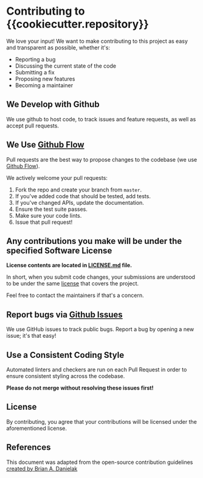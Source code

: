 # Contributing to {{cookiecutter.repository}}

We love your input! We want to make contributing to this project
as easy and transparent as possible, whether it's:

- Reporting a bug
- Discussing the current state of the code
- Submitting a fix
- Proposing new features
- Becoming a maintainer

## We Develop with Github

We use github to host code, to track issues and feature requests, as well
as accept pull requests.

## We Use [Github Flow](https://guides.github.com/introduction/flow/index.html)

Pull requests are the best way to propose changes to the codebase
(we use [Github Flow](https://guides.github.com/introduction/flow/index.html)).

We actively welcome your pull requests:

1. Fork the repo and create your branch from `master`.
2. If you've added code that should be tested, add tests.
3. If you've changed APIs, update the documentation.
4. Ensure the test suite passes.
5. Make sure your code lints.
6. Issue that pull request!

## Any contributions you make will be under the specified Software License

__License contents are located in [LICENSE.md](./LICENSE.md) file.__

In short, when you submit code changes, your submissions are understood
to be under the same [license](http://choosealicense.com/licenses) that covers
the project.

Feel free to contact the maintainers if that's a concern.

## Report bugs via [Github Issues](https://github.com/{{cookiecutter.repository}}/issues)

We use GitHub issues to track public bugs. Report a bug by opening a new issue;
it's that easy!

## Use a Consistent Coding Style

Automated linters and checkers are run on each Pull Request in
order to ensure consistent styling across the codebase.

__Please do not merge without resolving these issues first!__

## License

By contributing, you agree that your contributions will be
licensed under the aforementioned license.

## References

This document was adapted from the open-source contribution guidelines
[created by Brian A. Danielak](https://gist.github.com/briandk/3d2e8b3ec8daf5a27a62)
